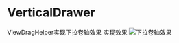 # VerticalDrawer
ViewDragHelper实现下拉卷轴效果
实现效果
![下拉卷轴效果][1]


  [1]: http://upload-images.jianshu.io/upload_images/1760489-8833a6b5640ab1df.gif?imageMogr2/auto-orient/strip

